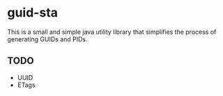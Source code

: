 # guid-sta

This is a small and simple java utility library that simplifies the process of generating GUIDs and PIDs.

## TODO

- UUID
- ETags
